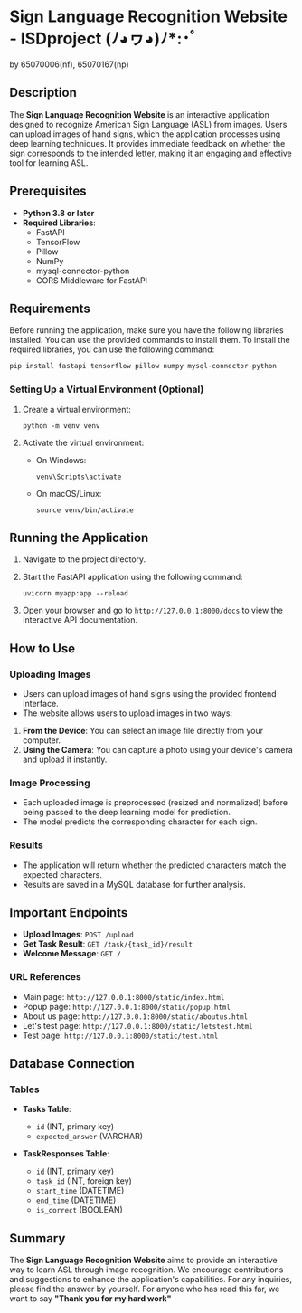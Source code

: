 # Sign Language Recognition Website - ISDproject (ﾉ◕ヮ◕)ﾉ*:･ﾟ
by 65070006(nf), 65070167(np)


## Description
The **Sign Language Recognition Website** is an interactive application designed to recognize American Sign Language (ASL) from images. Users can upload images of hand signs, which the application processes using deep learning techniques. It provides immediate feedback on whether the sign corresponds to the intended letter, making it an engaging and effective tool for learning ASL.

## Prerequisites
- **Python 3.8 or later**
- **Required Libraries**:
  - FastAPI
  - TensorFlow
  - Pillow
  - NumPy
  - mysql-connector-python
  - CORS Middleware for FastAPI

## Requirements
Before running the application, make sure you have the following libraries installed. You can use the provided commands to install them.
To install the required libraries, you can use the following command:
```bash
pip install fastapi tensorflow pillow numpy mysql-connector-python 
```

### Setting Up a Virtual Environment (Optional)
1. Create a virtual environment:
   
   `python -m venv venv`

2. Activate the virtual environment:
   - On Windows:
   
     `venv\Scripts\activate`

   - On macOS/Linux:
   
     `source venv/bin/activate`

## Running the Application
1. Navigate to the project directory.
2. Start the FastAPI application using the following command:

   `uvicorn myapp:app --reload`

3. Open your browser and go to `http://127.0.0.1:8000/docs` to view the interactive API documentation.

## How to Use
### Uploading Images
- Users can upload images of hand signs using the provided frontend interface.
- The website allows users to upload images in two ways:
1. **From the Device**: You can select an image file directly from your computer.
2. **Using the Camera**: You can capture a photo using your device's camera and upload it instantly.

### Image Processing
- Each uploaded image is preprocessed (resized and normalized) before being passed to the deep learning model for prediction.
- The model predicts the corresponding character for each sign.

### Results
- The application will return whether the predicted characters match the expected characters.
- Results are saved in a MySQL database for further analysis.

## Important Endpoints
- **Upload Images**: `POST /upload`
- **Get Task Result**: `GET /task/{task_id}/result`
- **Welcome Message**: `GET /`

### URL References
- Main page: `http://127.0.0.1:8000/static/index.html`
- Popup page: `http://127.0.0.1:8000/static/popup.html`
- About us page: `http://127.0.0.1:8000/static/aboutus.html`
- Let's test page: `http://127.0.0.1:8000/static/letstest.html`
- Test page: `http://127.0.0.1:8000/static/test.html`

## Database Connection
### Tables
- **Tasks Table**:
  - `id` (INT, primary key)
  - `expected_answer` (VARCHAR)
  
- **TaskResponses Table**:
  - `id` (INT, primary key)
  - `task_id` (INT, foreign key)
  - `start_time` (DATETIME)
  - `end_time` (DATETIME)
  - `is_correct` (BOOLEAN)

## Summary
The **Sign Language Recognition Website** aims to provide an interactive way to learn ASL through image recognition. We encourage contributions and suggestions to enhance the application's capabilities. For any inquiries, please find the answer by yourself. For anyone who has read this far, we want to say
**"Thank you for my hard work"**
